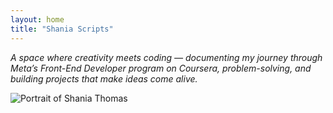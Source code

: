 ```yaml
---
layout: home
title: "Shania Scripts"
---
```


_A space where creativity meets coding — documenting my journey through Meta’s Front-End Developer program on Coursera, problem-solving, and building projects that make ideas come alive._

<img class="hero-photo" src="/assets/profile.jpg" alt="Portrait of Shania Thomas">
